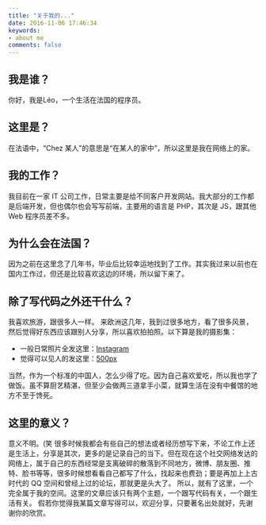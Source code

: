 ```yaml
---
title: "关于我的..."
date: 2016-11-06 17:46:34
keywords:
- about me
comments: false
---
```


<ul id="languageSwitch" data-selected="cn" data-languages="cn,en,fr" data-url_cn="/about-cn" data-url_en="/about-en" data-url_fr="/about-fr"></ul>

## 我是谁？

你好，我是Léo，一个生活在法国的程序员。

## 这里是？

在法语中，“Chez 某人”的意思是“在某人的家中”，所以这里是我在网络上的家。

## 我的工作？

我目前在一家 IT 公司工作，日常主要是给不同客户开发网站。我大部分的工作都是后端开发，但也偶尔也会写写前端，主要用的语言是 PHP，其次是 JS，跟其他 Web 程序员差不多。

## 为什么会在法国？

因为之前在这里念了几年书，毕业后比较幸运地找到了工作。其实我过来以前也在国内工作过，但还是比较喜欢这边的环境，所以留下来了。

## 除了写代码之外还干什么？

我喜欢旅游，跟很多人一样。
来欧洲这几年，我到过很多地方，看了很多风景，然后觉得好东西应该跟别人分享，所以喜欢拍拍照。以下算是我的摄影集：

* 一般日常照片全发这里：[Instagram](https://instagram.com/leo_li/)
* 觉得可以见人的发这里：[500px](https://500px.com/XiaojieLI)

当然，作为一个标准的中国人，怎么少得了吃。因为自己喜欢爱吃，所以我也学了做饭。虽不算厨艺精湛，但至少会做两三道拿手小菜，就算生活在没有中餐馆的地方不至于馋死。

## 这里的意义？

意义不明。(笑
很多时候我都会有些自己的想法或者经历想写下来，不论工作上还是生活上，分享是其次，更多的是记录自己的当下。但在现在这个社交网络发达的网络上，属于自己的东西经常是支离破碎的散落到不同地方，微博、朋友圈、推特、脸书等等，很多时候想看看自己都写了什么，找起来也费劲；要是再加上上古时代的 QQ 空间和曾经上过的论坛，那就更是头大了。
所以，就有了这里，一个完全属于我的空间。这里的文章应该只有两个主题，一个跟写代码有关，一个跟生活有关。
假若你觉得我某篇文章写得可以，欢迎分享，只要著名出处就好，先谢谢你的欣赏。


